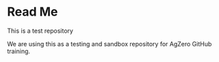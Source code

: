# Read Me

This is a test repository

We are using this as a testing and sandbox repository for AgZero GitHub training.
